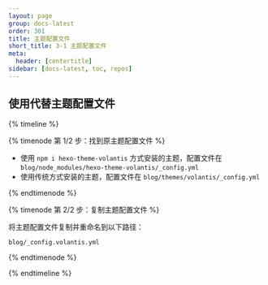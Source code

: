 ```yaml
---
layout: page
group: docs-latest
order: 301
title: 主题配置文件
short_title: 3-1 主题配置文件
meta:
  header: [centertitle]
sidebar: [docs-latest, toc, repos]
---
```


## 使用代替主题配置文件

{% timeline %}

{% timenode 第 1/2 步：找到原主题配置文件 %}

- 使用 `npm i hexo-theme-volantis` 方式安装的主题，配置文件在 `blog/node_modules/hexo-theme-volantis/_config.yml`
- 使用传统方式安装的主题，配置文件在 `blog/themes/volantis/_config.yml`

{% endtimenode %}

{% timenode 第 2/2 步：复制主题配置文件 %}

将主题配置文件复制并重命名到以下路径：
```
blog/_config.volantis.yml
```

{% endtimenode %}

{% endtimeline %}
